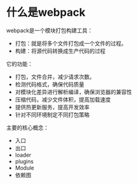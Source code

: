 # 什么是webpack
webpack是一个模块打包构建工具：
+ 打包：就是将多个文件打包成一个文件的过程。
+ 构建：将源代码转换成生产代码的过程

它的功能：
+ 打包，文件合并，减少请求次数。
+ 检测代码格式，确保代码质量
+ 对模块化差异进行解析编译，确保浏览器的兼容性
+ 压缩代码，减少文件体积，提高加载速度
+ 提供热更新服务，提高开发效率
+ 针对不同环境制定不同打包策略


主要的核心概念：
+ 入口
+ 出口
+ loader
+ plugins
+ Module
+ 依赖图

